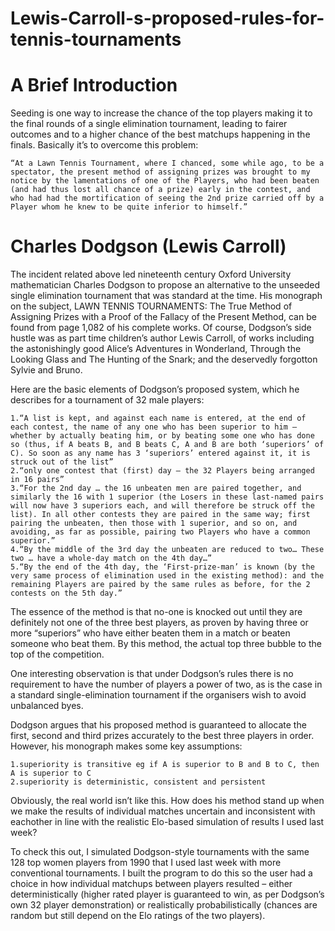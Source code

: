 # Lewis-Carroll-s-proposed-rules-for-tennis-tournaments



A Brief Introduction
=====================

Seeding is one way to increase the chance of the top players making it to the final rounds of a single elimination tournament, leading to fairer outcomes and to a higher chance of the best matchups happening in the finals. Basically it’s to overcome this problem:

    “At a Lawn Tennis Tournament, where I chanced, some while ago, to be a spectator, the present method of assigning prizes was brought to my notice by the lamentations of one of the Players, who had been beaten (and had thus lost all chance of a prize) early in the contest, and who had had the mortification of seeing the 2nd prize carried off by a Player whom he knew to be quite inferior to himself.”

Charles Dodgson (Lewis Carroll)
==================================
The incident related above led nineteenth century Oxford University mathematician Charles Dodgson to propose an alternative to the unseeded single elimination tournament that was standard at the time. His monograph on the subject, LAWN TENNIS TOURNAMENTS: The True Method of Assigning Prizes with a Proof of the Fallacy of the Present Method, can be found from page 1,082 of his complete works. Of course, Dodgson’s side hustle was as part time children’s author Lewis Carroll, of works including the astonishingly good Alice’s Adventures in Wonderland, Through the Looking Glass and The Hunting of the Snark; and the deservedly forgotton Sylvie and Bruno.

Here are the basic elements of Dodgson’s proposed system, which he describes for a tournament of 32 male players:

    1.“A list is kept, and against each name is entered, at the end of each contest, the name of any one who has been superior to him – whether by actually beating him, or by beating some one who has done so (thus, if A beats B, and B beats C, A and B are both ‘superiors’ of C). So soon as any name has 3 ‘superiors’ entered against it, it is struck out of the list”
    2.“only one contest that (first) day – the 32 Players being arranged in 16 pairs”
    3.“For the 2nd day … the 16 unbeaten men are paired together, and similarly the 16 with 1 superior (the Losers in these last-named pairs will now have 3 superiors each, and will therefore be struck off the list). In all other contests they are paired in the same way; first pairing the unbeaten, then those with 1 superior, and so on, and avoiding, as far as possible, pairing two Players who have a common superior.”
    4.“By the middle of the 3rd day the unbeaten are reduced to two… These two … have a whole-day match on the 4th day…”
    5.“By the end of the 4th day, the ‘First-prize-man’ is known (by the very same process of elimination used in the existing method): and the remaining Players are paired by the same rules as before, for the 2 contests on the 5th day.”

The essence of the method is that no-one is knocked out until they are definitely not one of the three best players, as proven by having three or more “superiors” who have either beaten them in a match or beaten someone who beat them. By this method, the actual top three bubble to the top of the competition.

One interesting observation is that under Dodgson’s rules there is no requirement to have the number of players a power of two, as is the case in a standard single-elimination tournament if the organisers wish to avoid unbalanced byes.

Dodgson argues that his proposed method is guaranteed to allocate the first, second and third prizes accurately to the best three players in order. However, his monograph makes some key assumptions:

    1.superiority is transitive eg if A is superior to B and B to C, then A is superior to C
    2.superiority is deterministic, consistent and persistent

Obviously, the real world isn’t like this. How does his method stand up when we make the results of individual matches uncertain and inconsistent with eachother in line with the realistic Elo-based simulation of results I used last week?

To check this out, I simulated Dodgson-style tournaments with the same 128 top women players from 1990 that I used last week with more conventional tournaments. I built the program to do this so the user had a choice in how individual matchups between players resulted – either deterministically (higher rated player is guaranteed to win, as per Dodgson’s own 32 player demonstration) or realistically probabilistically (chances are random but still depend on the Elo ratings of the two players).
